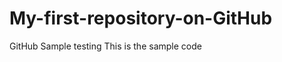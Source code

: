 My-first-repository-on-GitHub
=============================
GitHub Sample testing 
This is the sample code
